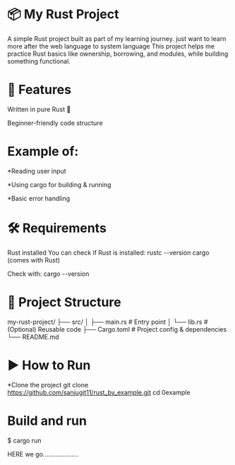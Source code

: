 # 📦 My Rust Project
A simple Rust project built as part of my learning journey.
just want to learn more after the web language to system language
This project helps me practice Rust basics like ownership, borrowing, and modules, while building something functional.

# 🚀 Features
Written in pure Rust 🦀

Beginner-friendly code structure

# Example of:

*Reading user input

*Using cargo for building & running

*Basic error handling

# 🛠️ Requirements

Rust installed
You can check if Rust is installed:
rustc --version
cargo (comes with Rust)

Check with:
cargo --version

# 📂 Project Structure

my-rust-project/
├── src/
│   ├── main.rs       # Entry point
│   └── lib.rs        # (Optional) Reusable code
├── Cargo.toml        # Project config & dependencies
└── README.md


#  ▶️ How to Run

*Clone the project
git clone https://github.com/sanjugit11/rust_by_example.git
cd 0example

# Build and run
$ cargo run


HERE we go....................
